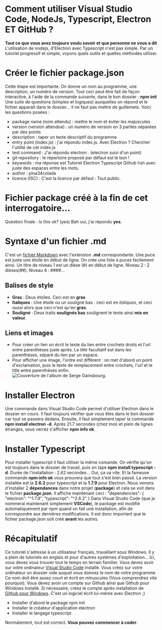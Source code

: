 # Comment utiliser Visual Studio Code, NodeJs, Typescript, Electron ET GitHub ? 
__Tout ce que vous avez toujours voulu savoir et que personne ne vous a dit__
L'utilisation de nodejs, d'Electron avec Typescript n'est pas simple.
Par un tutoriel progressif et simple, voyons quels outils et quelles méthodes utiliser.
# Créer le fichier __package.json__
Cette étape est importante. On donne un nom au programme, une description, un numéro de version.
Tout ceci peut être fait de façon interactive, à l'aide de la commande suivante, dans le bon dossier : **npm init**
 Une suite de questions (simples et logiques) auxquelles on répond et le fichier apparait dans le dossier... 
 Il ne faut pas mettre de guillemets. Voici les questions posées :
 - package name (nom attendu) : mettre le nom et éviter les majuscules
 - version (version attendue) : un numéro de version en 3 parties séparées par des points
 - description : taper un texte descriptif du programme
 - entry point (index.js) : j'ai répondu index.js. Avec Electron ? Chercher l'utilité de cet index.js
 - test command : J'ai répondu electron . (electron suivi d'un point)
 - git repository : le répertoire proposé par défaut est le bon !
 - keywords : ma réponse est Tutoriel Electron Typescript Github hsh avec juste des espaces entre les mots.
 - author : pina34colada
 - licence (ISC) : C'est la licence par défaut : Tout public.
 # Fichier package créé à la fin de cet interrogatoire...
Question finale : Is this ok? (yes) Bah oui, j'ai répondu __yes__.
 # Syntaxe d'un fichier .md 
 C'est un [fichier Markdown](https://fr.wikipedia.org/wiki/Markdown) avec l'extension **.md** correspondante. 
 Une puce est juste une étoile en début de ligne. On crée une liste à puces facilement ainsi.
 Un titre de niveau 1 est un dièse (#) en début de ligne. Niveau 2 : 2 dièses(##). Niveau 4 : ####... 
## Balises de style 
* **Gras** : Deux étoiles. Ceci est en **gras**
* **Italiques** : Une étoile ou un souligné bas : ceci est en *italiques*, et ceci _aussi_ alors que ceci n'est qu'en **gras**.
* **Souligné** : Deux traits __soulignés bas__ soulignent le texte ainsi __mis en valeur__.
## Liens et images
* Pour créer un lien on écrit le texte du lien entre crochets droits et l'url entre parenthèses juste après. Le _title_ facultatif est dans les parenthèses, séparé du lien par un espace.
* Pour afficher une image, l'ordre est différent : on met d'abord un point d'exclamation, puis le texte de remplacement entre crochets, l'url et le title entre parenthèses enfin. 
![Couverture de l'album de Serge Gainsbourg](http://pina34colada.free.fr/img/gainsbourg.jpg).
# Installer Electron 
Une commande dans Visual Studio Code permet d'utiliser Electron dans le dossier en cours.
Il faut toujours vérifier que vous êtes dans le bon dossier car tout se passera dedans.
Ensuite, il faut simplement taper la commande **npm install electron -d**.
Après 21.7 secondes (chez moi) et plein de lignes étranges, vous verrez s'afficher **npm info ok**.
# Installer Typescript
Pour installer typescript il faut utiliser la même comande. On vérifie qu'on est toujours dans le dossier de travail, puis on tape **npm install typescript -d**. Durée de l'installation : 2.62 secondes... Oui, ça va vite. 
Et la fameuse commande **npm info ok** vous prouvera que tout s'est bien passé.
La version installée est la **2.6.2** pour typescript et la **1.7.9** pour Electron.
Nous venons d'installer 2 __dépendances__ dans notre projet (__package__) et cela se voit dans le fichier **package.json**.
Il affiche maintenant ceci : 
  "dependencies": {
    "electron": "^1.7.9",
    "typescript": "^2.6.2"
  }
Dans Visual Studio Code (que je nommerai maintenant simplement __VSCode__), le package est modifié automatiquement par npm quand on fait une installation, afin de correspondre aux dernières modifications. Il est donc important que le fichier package.json soit créé __avant__ les autres. 
# Récapitulatif 
Ce tutoriel s'adresse à un utilisateur français, travaillant sous Windows. Il y a plein de tutoriels en anglais et pour d'autres systèmes d'exploitation... Ici, vous devez vous trouver tout le temps en terrain familier. 
Vous devez avoir sur votre ordinateur [Visual Studio Code](https://code.visualstudio.com/) installé. 
Vous créez sur votre ordinateur un dossier vide auquel vous donnez le nom de votre programme. Ce nom doit être assez court et écrit en minuscules (Vous comprendrez vite pourquoi).
Vous devez avoir un compte sur Github ainsi que Github pour Windows installé. Si nécessaire, créez le compte après installation de [Github pour Windows](https://desktop.github.com/). C'est un logiciel écrit lui-même avec Electron ;) 
* Installer d'abord le package npm init
* Installer le créateur d'application electron 
* Installer le langage typescript.

Normalement, tout est correct. __Vous pouvez commencer à coder__.